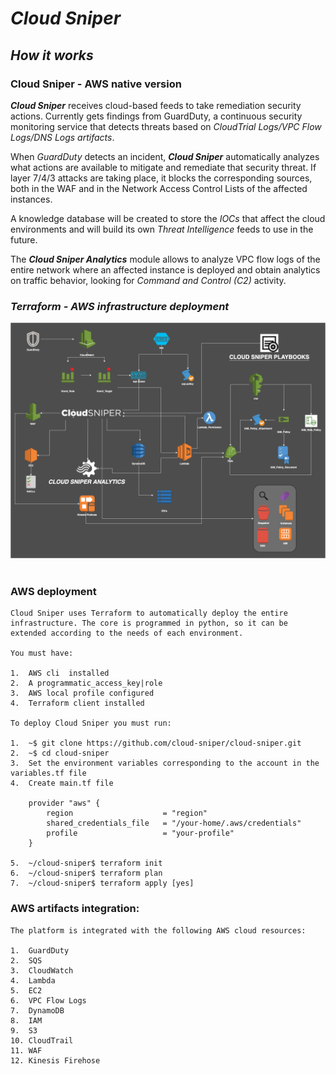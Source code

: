 # *Cloud Sniper*
## *How it works*

### Cloud Sniper - AWS native version

***Cloud Sniper*** receives cloud-based feeds to take remediation security actions. Currently gets findings from GuardDuty, a continuous security monitoring service that detects threats based on *CloudTrial Logs/VPC Flow Logs/DNS Logs artifacts*.

When *GuardDuty* detects an incident, ***Cloud Sniper*** automatically analyzes what actions are available to mitigate and remediate that security threat. If layer 7/4/3 attacks are taking place, it blocks the corresponding sources, both in the WAF and in the Network Access Control Lists of the affected instances.

A knowledge database will be created to store the *IOCs* that affect the cloud environments and will build its own *Threat Intelligence* feeds to use in the future.

The ***Cloud Sniper Analytics*** module allows to analyze VPC flow logs of the entire network where an affected instance is deployed and obtain analytics on traffic behavior, looking for *Command and Control (C2)* activity.

### *Terraform - AWS infrastructure deployment*

![alt text](../images/deployment.png "Cloud Sniper")
<br> </br>

### AWS deployment

    Cloud Sniper uses Terraform to automatically deploy the entire infrastructure. The core is programmed in python, so it can be extended according to the needs of each environment.
    
    You must have:

    1.  AWS cli  installed
    2.  A programmatic_access_key|role
    3.  AWS local profile configured
    4.  Terraform client installed

    To deploy Cloud Sniper you must run:

    1.  ~$ git clone https://github.com/cloud-sniper/cloud-sniper.git
    2.  ~$ cd cloud-sniper
    3.  Set the environment variables corresponding to the account in the variables.tf file
    4.  Create main.tf file

        provider "aws" {
            region                    = "region"
            shared_credentials_file   = "/your-home/.aws/credentials"
            profile                   = "your-profile"
        }

    5.  ~/cloud-sniper$ terraform init
    6.  ~/cloud-sniper$ terraform plan
    7.  ~/cloud-sniper$ terraform apply [yes]


### AWS artifacts integration:

    The platform is integrated with the following AWS cloud resources:

    1.  GuardDuty
    2.  SQS
    3.  CloudWatch
    4.  Lambda
    5.  EC2 
    6.  VPC Flow Logs
    7.  DynamoDB
    8.  IAM
    9.  S3
    10. CloudTrail
    11. WAF
    12. Kinesis Firehose
